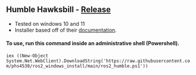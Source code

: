 ## Humble Hawksbill - [Release](https://github.com/ros2/ros2/releases?q=humble+hawksbill)
- Tested on windows 10 and 11
- Installer based off of their [documentation](https://docs.ros.org/en/humble/Installation/Windows-Install-Binary.html).

#### To use, run this command inside an administrative shell (Powershell).
`iex ((New-Object System.Net.WebClient).DownloadString('https://raw.githubusercontent.com/phs4530/ros2_windows_install/main/ros2_humble.ps1'))`
